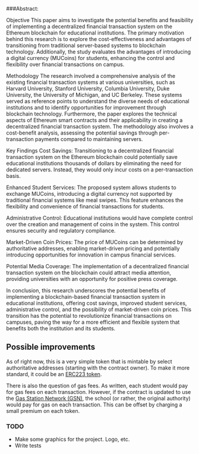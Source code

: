 ###Abstract:

Objective
This paper aims to investigate the potential benefits and feasibility of implementing a decentralized financial transaction system on the Ethereum blockchain for educational institutions. The primary motivation behind this research is to explore the cost-effectiveness and advantages of transitioning from traditional server-based systems to blockchain technology. Additionally, the study evaluates the advantages of introducing a digital currency (MUCoins) for students, enhancing the control and flexibility over financial transactions on campus.

Methodology
The research involved a comprehensive analysis of the existing financial transaction systems at various universities, such as Harvard University, Stanford University, Columbia University, Duke University, the University of Michigan, and UC Berkeley. These systems served as reference points to understand the diverse needs of educational institutions and to identify opportunities for improvement through blockchain technology. Furthermore, the paper explores the technical aspects of Ethereum smart contracts and their applicability in creating a decentralized financial transaction system. The methodology also involves a cost-benefit analysis, assessing the potential savings through per-transaction payments compared to maintaining servers.

Key Findings
Cost Savings: Transitioning to a decentralized financial transaction system on the Ethereum blockchain could potentially save educational institutions thousands of dollars by eliminating the need for dedicated servers. Instead, they would only incur costs on a per-transaction basis.

Enhanced Student Services: The proposed system allows students to exchange MUCoins, introducing a digital currency not supported by traditional financial systems like meal swipes. This feature enhances the flexibility and convenience of financial transactions for students.

Administrative Control: Educational institutions would have complete control over the creation and management of coins in the system. This control ensures security and regulatory compliance.

Market-Driven Coin Prices: The price of MUCoins can be determined by authoritative addresses, enabling market-driven pricing and potentially introducing opportunities for innovation in campus financial services.

Potential Media Coverage: The implementation of a decentralized financial transaction system on the blockchain could attract media attention, providing universities with an opportunity for positive press coverage.

In conclusion, this research underscores the potential benefits of implementing a blockchain-based financial transaction system in educational institutions, offering cost savings, improved student services, administrative control, and the possibility of market-driven coin prices. This transition has the potential to revolutionize financial transactions on campuses, paving the way for a more efficient and flexible system that benefits both the institution and its students.

## Possible improvements
As of right now, this is a very simple token that is mintable by select authoritative addresses (starting with the contract owner). To make it more standard, it could be an [ERC223 token](https://github.com/Dexaran/ERC223-token-standard).

There is also the question of gas fees. As written, each student would pay for gas fees on each transaction. However, if the contract is updated to use the [Gas Station Network (GSN)](https://www.opengsn.org/), the school (or rather, the original authority) would pay for gas on each transaction. This can be offset by charging a small premium on each token.


### TODO
* Make some graphics for the project. Logo, etc.
* Write tests
